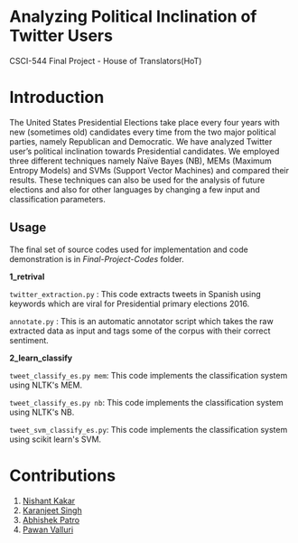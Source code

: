 # Analyzing Political Inclination of Twitter Users
CSCI-544 Final Project - House of Translators(HoT)

# Introduction
The United States Presidential Elections take place every four years with new (sometimes old) candidates every time from the two major political parties, namely Republican and Democratic. We have analyzed Twitter user’s political inclination towards Presidential candidates. We employed three different techniques namely Naïve Bayes (NB), MEMs (Maximum Entropy Models) and SVMs (Support Vector Machines) and compared their results. These techniques can also be used for the analysis of future elections and also for other languages by changing a few input and classification parameters.

## Usage
The final set of source codes used for implementation and code demonstration is in *Final-Project-Codes* folder.

**1_retrival**

`twitter_extraction.py` : This code extracts tweets in Spanish using keywords which are viral for Presidential primary elections 2016.

`annotate.py` : This is an automatic annotator script which takes the raw extracted data as input and tags some of the corpus with their correct sentiment.

**2_learn_classify**

`tweet_classify_es.py mem`: This code implements the classification system using NLTK's MEM. 

`tweet_classify_es.py nb`: This code implements the classification system using NLTK's NB.

`tweet_svm_classify_es.py`: This code implements the classification system using scikit learn's SVM.

# Contributions
1. [Nishant Kakar](https://github.com/nishantkakar)
2. [Karanjeet Singh](https://github.com/karanjeets)
3. [Abhishek Patro](https://github.com/agbpatro)
4. [Pawan Valluri](https://github.com/pawanvalluri)
